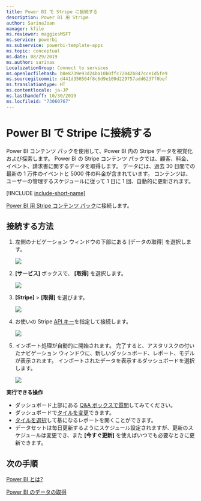 ```yaml
---
title: Power BI で Stripe に接続する
description: Power BI 用 Stripe
author: SarinaJoan
manager: kfile
ms.reviewer: maggiesMSFT
ms.service: powerbi
ms.subservice: powerbi-template-apps
ms.topic: conceptual
ms.date: 08/29/2019
ms.author: sarinas
LocalizationGroup: Connect to services
ms.openlocfilehash: b0e8739e93d24ba10b0ffc72042b847cce1d5fe9
ms.sourcegitcommit: d441d350504f8c6d9e100d229757add6237f0bef
ms.translationtype: HT
ms.contentlocale: ja-JP
ms.lasthandoff: 10/30/2019
ms.locfileid: "73060767"
---
```

# <a name="connect-to-stripe-with-power-bi"></a>Power BI で Stripe に接続する
Power BI コンテンツ パックを使用して、Power BI 内の Stripe データを視覚化および探索します。 Power BI の Stripe コンテンツ パックでは、顧客、料金、イベント、請求書に関するデータを取得します。 データには、過去 30 日間での最新の 1 万件のイベントと 5000 件の料金が含まれています。 コンテンツは、ユーザーの管理するスケジュールに従って 1 日に 1 回、自動的に更新されます。 

[!INCLUDE [include-short-name](./includes/service-deprecate-content-packs.md)]

[Power BI 用 Stripe コンテンツ パック](https://app.powerbi.com/getdata/services/stripe)に接続します。

## <a name="how-to-connect"></a>接続する方法
1. 左側のナビゲーション ウィンドウの下部にある [データの取得] を選択します。  
   
    ![](media/service-connect-to-stripe/getdata.png)
2. **[サービス]** ボックスで、 **[取得]** を選択します。  
   
    ![](media/service-connect-to-stripe/services.png)  
3. **[Stripe]** &gt; **[取得]** を選びます。  
   
    ![](media/service-connect-to-stripe/stripe.png)  
4. お使いの Stripe [API キー](https://dashboard.stripe.com/account/apikeys)を指定して接続します。  
   
    ![](media/service-connect-to-stripe/creds.png)
5. インポート処理が自動的に開始されます。 完了すると、アスタリスクの付いたナビゲーション ウィンドウに、新しいダッシュボード、レポート、モデルが表示されます。 インポートされたデータを表示するダッシュボードを選択します。
   
    ![](media/service-connect-to-stripe/dashboard.png)

**実行できる操作**

* ダッシュボード上部にある [Q&A ボックスで質問](consumer/end-user-q-and-a.md)してみてください。
* ダッシュボードで[タイルを変更](service-dashboard-edit-tile.md)できます。
* [タイルを選択](consumer/end-user-tiles.md)して基になるレポートを開くことができます。
* データセットは毎日更新するようにスケジュール設定されますが、更新のスケジュールは変更でき、また **[今すぐ更新]** を使えばいつでも必要なときに更新できます。

## <a name="next-steps"></a>次の手順
[Power BI とは?](fundamentals/power-bi-overview.md)

[Power BI のデータの取得](service-get-data.md)

